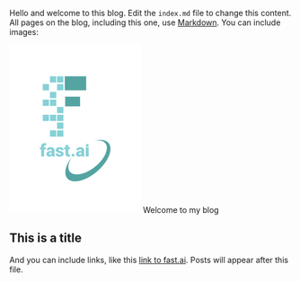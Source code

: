 Hello and welcome to this blog. Edit the `index.md` file to change this content. All pages on the blog, including this one, use [Markdown](https://guides.github.com/features/mastering-markdown/). You can include images:

![Image of fast.ai logo](images/logo.png)
Welcome to my blog
## This is a title

And you can include links, like this [link to fast.ai](https://www.fast.ai). Posts will appear after this file. 
